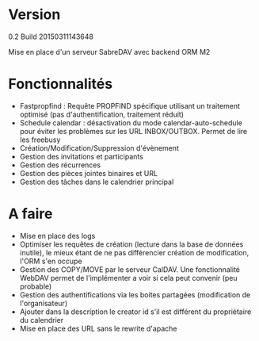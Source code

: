 Version
=======
0.2
Build 20150311143648

Mise en place d'un serveur SabreDAV avec backend ORM M2

Fonctionnalités
===============
 - Fastpropfind : Requête PROPFIND spécifique utilisant un traitement optimisé (pas d'authentification, traitement réduit)
 - Schedule calendar : désactivation du mode calendar-auto-schedule pour éviter les problèmes sur les URL INBOX/OUTBOX. Permet de lire les freebusy
 - Création/Modification/Suppression d'évènement
 - Gestion des invitations et participants
 - Gestion des récurrences
 - Gestion des pièces jointes binaires et URL
 - Gestion des tâches dans le calendrier principal

A faire
=======
 - Mise en place des logs
 - Optimiser les requêtes de création (lecture dans la base de données inutile), le mieux étant de ne pas différencier création de modification, l'ORM s'en occupe
 - Gestion des COPY/MOVE par le serveur CalDAV. Une fonctionnalité WebDAV permet de l'implémenter a voir si cela peut convenir (peu probable)
 - Gestion des authentifications via les boites partagées (modification de l'organisateur)
 - Ajouter dans la description le creator id s'il est différent du propriétaire du calendrier
 - Mise en place des URL sans le rewrite d'apache
